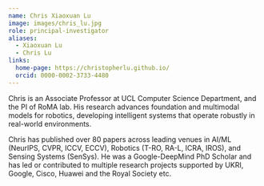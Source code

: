 ```yaml
---
name: Chris Xiaoxuan Lu
image: images/chris_lu.jpg
role: principal-investigator
aliases:
  - Xiaoxuan Lu
  - Chris Lu
links:
  home-page: https://christopherlu.github.io/
  orcid: 0000-0002-3733-4480
---
```


Chris is an Associate Professor at UCL Computer Science Department, and the PI of RoMA lab. His research advances foundation and multimodal models for robotics, developing intelligent systems that operate robustly in real-world environments. 

Chris has published over 80 papers across leading venues in AI/ML (NeurIPS, CVPR, ICCV, ECCV), Robotics (T-RO, RA-L, ICRA, IROS), and Sensing Systems (SenSys). He was a Google-DeepMind PhD Scholar and has led or contributed to multiple research projects supported by UKRI, Google, Cisco, Huawei and the Royal Society etc.